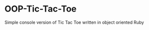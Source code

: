 OOP-Tic-Tac-Toe
===============

Simple console version of Tic Tac Toe written in object oriented Ruby
